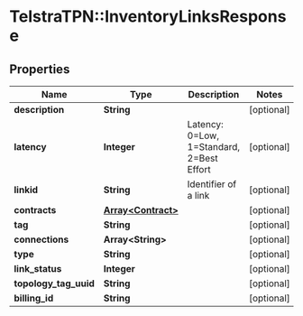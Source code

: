 # TelstraTPN::InventoryLinksResponse

## Properties
Name | Type | Description | Notes
------------ | ------------- | ------------- | -------------
**description** | **String** |  | [optional] 
**latency** | **Integer** | Latency: 0&#x3D;Low, 1&#x3D;Standard, 2&#x3D;Best Effort | [optional] 
**linkid** | **String** | Identifier of a link | [optional] 
**contracts** | [**Array&lt;Contract&gt;**](Contract.md) |  | [optional] 
**tag** | **String** |  | [optional] 
**connections** | **Array&lt;String&gt;** |  | [optional] 
**type** | **String** |  | [optional] 
**link_status** | **Integer** |  | [optional] 
**topology_tag_uuid** | **String** |  | [optional] 
**billing_id** | **String** |  | [optional] 


